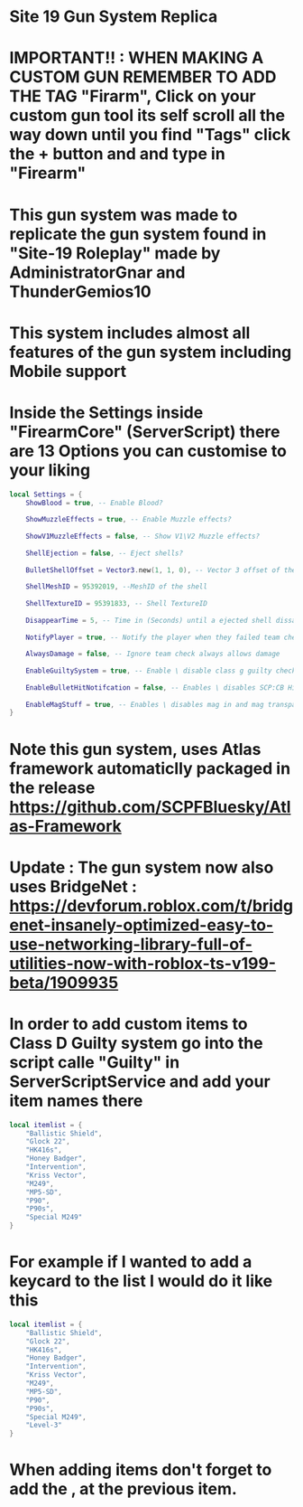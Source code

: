 # Site 19 Gun System Replica

# IMPORTANT!! : WHEN MAKING A CUSTOM GUN REMEMBER TO ADD THE TAG "Firarm", Click on your custom gun tool its self scroll all the way down until you find "Tags" click the + button and and type in "Firearm"

# This gun system was made to replicate the gun system found in "Site-19 Roleplay" made by AdministratorGnar and ThunderGemios10

# This system includes almost all features of the gun system including Mobile support

# Inside the Settings inside "FirearmCore" (ServerScript) there are 13 Options you can customise to your liking

```lua
local Settings = {
	ShowBlood = true, -- Enable Blood?
	
	ShowMuzzleEffects = true, -- Enable Muzzle effects?
	
	ShowV1MuzzleEffects = false, -- Show V1\V2 Muzzle effects?
	
	ShellEjection = false, -- Eject shells?
	
	BulletShellOffset = Vector3.new(1, 1, 0), -- Vector 3 offset of the bulletshell when ejected
	
	ShellMeshID = 95392019, --MeshID of the shell
	
	ShellTextureID = 95391833, -- Shell TextureID
	
	DisappearTime = 5, -- Time in (Seconds) until a ejected shell dissapears
	
	NotifyPlayer = true, -- Notify the player when they failed team check
	
	AlwaysDamage = false, -- Ignore team check always allows damage
	
	EnableGuiltySystem = true, -- Enable \ disable class g guilty check
	
	EnableBulletHitNotifcation = false, -- Enables \ disables SCP:CB Hit notifcations: "A bullet hit your head"
	
	EnableMagStuff = true, -- Enables \ disables mag in and mag transparency
}
```

# Note this gun system, uses Atlas framework automaticlly packaged in the release https://github.com/SCPFBluesky/Atlas-Framework
# Update : The gun system now also uses BridgeNet  : https://devforum.roblox.com/t/bridgenet-insanely-optimized-easy-to-use-networking-library-full-of-utilities-now-with-roblox-ts-v199-beta/1909935
# In order to add custom items to Class D Guilty system go into the script calle "Guilty" in ServerScriptService and add your item names there

```lua
local itemlist = {
	"Ballistic Shield",
	"Glock 22",
	"HK416s",
	"Honey Badger",
	"Intervention",
	"Kriss Vector",
	"M249",
	"MP5-SD",
	"P90",
	"P90s",
	"Special M249"
}
```
# For example if I wanted to add a keycard to the list I would do it like this

```lua
local itemlist = {
	"Ballistic Shield",
	"Glock 22",
	"HK416s",
	"Honey Badger",
	"Intervention",
	"Kriss Vector",
	"M249",
	"MP5-SD",
	"P90",
	"P90s",
	"Special M249",
	"Level-3"
}
```
# When adding items don't forget to add the , at the previous item.
